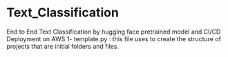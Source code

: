 # Text_Classification
End to End Text Classification by hugging face pretrained model and CI/CD Deployment on AWS
1- template.py : this file uses to create the structure of projects that are initial folders and files. 
 